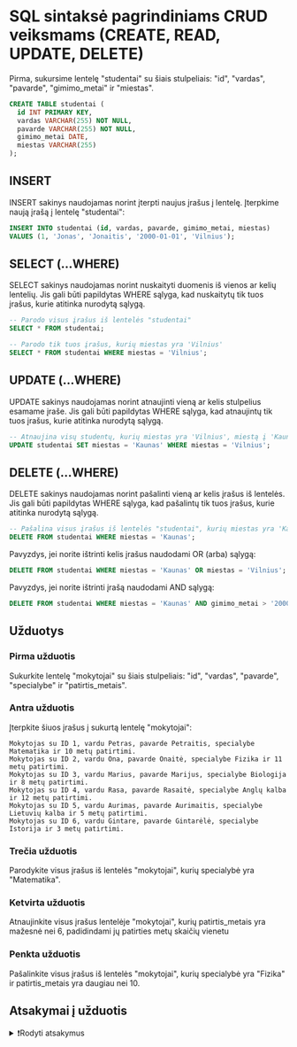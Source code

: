 # SQL sintaksė pagrindiniams CRUD veiksmams (CREATE, READ, UPDATE, DELETE)

Pirma, sukursime lentelę "studentai" su šiais stulpeliais: "id", "vardas", "pavarde", "gimimo_metai" ir "miestas".

```sql
CREATE TABLE studentai (
  id INT PRIMARY KEY,
  vardas VARCHAR(255) NOT NULL,
  pavarde VARCHAR(255) NOT NULL,
  gimimo_metai DATE,
  miestas VARCHAR(255)
);
```

## INSERT

INSERT sakinys naudojamas norint įterpti naujus įrašus į lentelę.
Įterpkime naują įrašą į lentelę "studentai":

```sql
INSERT INTO studentai (id, vardas, pavarde, gimimo_metai, miestas) 
VALUES (1, 'Jonas', 'Jonaitis', '2000-01-01', 'Vilnius');
```

## SELECT (...WHERE)

SELECT sakinys naudojamas norint nuskaityti duomenis iš vienos ar kelių lentelių. Jis gali būti papildytas WHERE sąlyga, kad nuskaitytų tik tuos įrašus, kurie atitinka nurodytą sąlygą.

```sql
-- Parodo visus įrašus iš lentelės "studentai"
SELECT * FROM studentai;
```

```sql
-- Parodo tik tuos įrašus, kurių miestas yra 'Vilnius'
SELECT * FROM studentai WHERE miestas = 'Vilnius';
```

## UPDATE (...WHERE)

UPDATE sakinys naudojamas norint atnaujinti vieną ar kelis stulpelius esamame įraše. Jis gali būti papildytas WHERE sąlyga, kad atnaujintų tik tuos įrašus, kurie atitinka nurodytą sąlygą.

```sql
-- Atnaujina visų studentų, kurių miestas yra 'Vilnius', miestą į 'Kaunas'
UPDATE studentai SET miestas = 'Kaunas' WHERE miestas = 'Vilnius';
```

## DELETE (...WHERE)

DELETE sakinys naudojamas norint pašalinti vieną ar kelis įrašus iš lentelės. Jis gali būti papildytas WHERE sąlyga, kad pašalintų tik tuos įrašus, kurie atitinka nurodytą sąlygą.

```sql
-- Pašalina visus įrašus iš lentelės "studentai", kurių miestas yra 'Kaunas'
DELETE FROM studentai WHERE miestas = 'Kaunas';
```

Pavyzdys, jei norite ištrinti kelis įrašus naudodami OR (arba) sąlygą:

```sql
DELETE FROM studentai WHERE miestas = 'Kaunas' OR miestas = 'Vilnius';
```

Pavyzdys, jei norite ištrinti įrašą naudodami AND sąlygą:

```sql
DELETE FROM studentai WHERE miestas = 'Kaunas' AND gimimo_metai > '2000-01-01';
```

## Užduotys

### Pirma užduotis

Sukurkite lentelę "mokytojai" su šiais stulpeliais: "id", "vardas", "pavarde", "specialybe" ir "patirtis_metais".

### Antra užduotis

Įterpkite šiuos įrašus į sukurtą lentelę "mokytojai":

```text
Mokytojas su ID 1, vardu Petras, pavarde Petraitis, specialybe Matematika ir 10 metų patirtimi.
Mokytojas su ID 2, vardu Ona, pavarde Onaitė, specialybe Fizika ir 11 metų patirtimi.
Mokytojas su ID 3, vardu Marius, pavarde Marijus, specialybe Biologija ir 8 metų patirtimi.
Mokytojas su ID 4, vardu Rasa, pavarde Rasaitė, specialybe Anglų kalba ir 12 metų patirtimi.
Mokytojas su ID 5, vardu Aurimas, pavarde Aurimaitis, specialybe Lietuvių kalba ir 5 metų patirtimi.
Mokytojas su ID 6, vardu Gintare, pavarde Gintarėlė, specialybe Istorija ir 3 metų patirtimi.
```

### Trečia užduotis

Parodykite visus įrašus iš lentelės "mokytojai", kurių specialybė yra "Matematika".

### Ketvirta užduotis

Atnaujinkite visus įrašus lentelėje "mokytojai", kurių patirtis_metais yra mažesnė nei 6, padidindami jų patirties metų skaičių vienetu

### Penkta užduotis

Pašalinkite visus įrašus iš lentelės "mokytojai", kurių specialybė yra "Fizika" ir patirtis_metais yra daugiau nei 10.

## Atsakymai į užduotis

<details><summary>❗Rodyti atsakymus</summary>
<br>
<details>
<summary>Pirma užduotis</summary>
<hr>

```sql
CREATE TABLE mokytojai (
  id INT PRIMARY KEY,
  vardas VARCHAR(255) NOT NULL,
  pavarde VARCHAR(255) NOT NULL,
  specialybe VARCHAR(255) NOT NULL,
  patirtis_metais INT
);
```

</details>
<details>
<summary>Antra užduotis</summary>
<hr>

```sql
-- Įterpiame pirmąjį mokytoją
INSERT INTO mokytojai (id, vardas, pavarde, specialybe, patirtis_metais)
VALUES (1, 'Petras', 'Petraitis', 'Matematika', 10);

-- Įterpiame antrąjį mokytoją
INSERT INTO mokytojai (id, vardas, pavarde, specialybe, patirtis_metais)
VALUES (2, 'Ona', 'Onaitė', 'Fizika', 11);

-- Įterpiame trečiąjį mokytoją
INSERT INTO mokytojai (id, vardas, pavarde, specialybe, patirtis_metais)
VALUES (3, 'Marius', 'Marijus', 'Biologija', 8);

-- Įterpiame ketvirtąjį mokytoją
INSERT INTO mokytojai (id, vardas, pavarde, specialybe, patirtis_metais)
VALUES (4, 'Rasa', 'Rasaitė', 'Anglų kalba', 12);

-- Įterpiame penktąjį mokytoją
INSERT INTO mokytojai (id, vardas, pavarde, specialybe, patirtis_metais)
VALUES (5, 'Aurimas', 'Aurimaitis', 'Lietuvių kalba', 5);

-- Įterpiame šeštąjį mokytoją
INSERT INTO mokytojai (id, vardas, pavarde, specialybe, patirtis_metais)
VALUES (6, 'Gintare', 'Gintarėlė', 'Istorija', 3);
```

</details>
<details>
<summary>Trečia užduotis</summary>
<hr>

```sql
SELECT * FROM mokytojai WHERE specialybe = 'Matematika';
```

</details>
<details>
<summary>Ketvirta užduotis</summary>
<hr>

```sql
UPDATE mokytojai SET patirtis_metais = patirtis_metais + 1 WHERE patirtis_metais < 6;
```

</details>
<details>
<summary>Penkta užduotis</summary>
<hr>

```sql
DELETE FROM mokytojai WHERE specialybe = 'Fizika' AND patirtis_metais > 10;
```

</details>
</details>